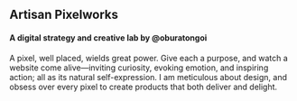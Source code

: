 ## Artisan Pixelworks
#### A digital strategy and creative lab by @oburatongoi

A pixel, well placed, wields great power.
Give each a purpose, and watch a website come alive&#8212;inviting curiosity, evoking emotion, and inspiring action; all as its natural self-expression.
I am meticulous about design, and obsess over every pixel to create products that both deliver and delight.
